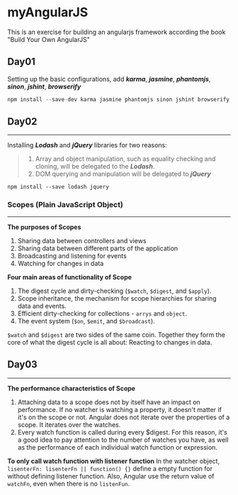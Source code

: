# myAngularJS
This is an exercise for building an angularjs framework according the book "Build Your Own AngularJS"

## Day01
Setting up the basic configurations, add ***karma***, ***jasmine***, ***phantomjs***, ***sinon***, ***jshint***, ***browserify***
  
  ```javascript
  npm install --save-dev karma jasmine phantomjs sinon jshint browserify
  ``` 

## Day02
---

Installing ***Lodash*** and ***jQuery*** libraries for two reasons:
  > 1. Array and object manipulation, such as equality checking and cloning, will be delegated to the ***Lodash***.
  > 2. DOM querying and manipulation will be delegated to ***jQuery***

  ```node
  npm install --save lodash jquery 
  ```
  
### Scopes (Plain JavaScript Object)
---
**The purposes of Scopes**
1. Sharing data between controllers and views
2. Sharing data between different parts of the application
3. Broadcasting and listening for events
4. Watching for changes in data

**Four main areas of functionality of Scope**
1. The digest cycle and dirty-checking (`$watch`, `$digest`, and `$apply`).
2. Scope inheritance, the mechanism for scope hierarchies for sharing data and events.
3. Efficient dirty-checking for collections - `arrys` and `object`.
4. The event system (`$on`, `$emit`, and `$broadcast`).

`$watch` and `$digest` are two sides of the same coin. Together they form the core of what the digest cycle is all about: Reacting to changes in data.

## Day03
---

**The performance characteristics of Scope**
1. Attaching data to a scope does not by itself have an impact on performance.
If no watcher is watching a property, it doesn't matter if it's on the scope or
not. Angular does not iterate over the properties of a scope. It iterates over
the watches.
2. Every watch function is called during every $digest. For this reason, it's a
good idea to pay attention to the number of watches you have, as well as the 
performance of each individual watch function or expression.

**To only call watch function with listener function**
In the watcher object, `lisenterFn: lisenterFn || function() {}` define a empty
function for without defining listener function. Also, Angular use the return 
value of `watchFn`, even when there is no `listenFun`.